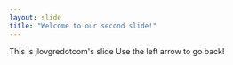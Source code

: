 ```yaml
---
layout: slide
title: "Welcome to our second slide!"
---
```

This is jlovgredotcom's slide
Use the left arrow to go back!